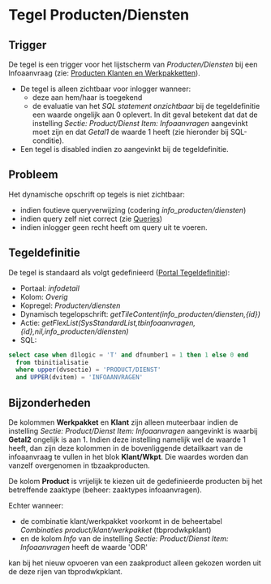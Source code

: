 # Tegel Producten/Diensten

## Trigger

De tegel is een trigger voor het lijstscherm van _Producten/Diensten_ bij een Infoaanvraag (zie: [Producten Klanten en Werkpakketten](../../../instellen_inrichten/producten_klanten_werkpakketten.md)).

- De tegel is alleen zichtbaar voor inlogger wanneer:
  - deze aan hem/haar is toegekend
  - de evaluatie van het _SQL statement onzichtbaar_ bij de tegeldefinitie een waarde ongelijk aan 0 oplevert. In dit geval betekent dat dat de instelling _Sectie: Product/Dienst Item: Infoaanvragen_ aangevinkt moet zijn en dat _Getal1_ de waarde 1 heeft (zie hieronder bij SQL-conditie).
- Een tegel is disabled indien zo aangevinkt bij de tegeldefinitie.

## Probleem

Het dynamische opschrift op tegels is niet zichtbaar:

- indien foutieve queryverwijzing (codering _info_producten/diensten_)
- indien query zelf niet correct (zie [Queries](../../../instellen_inrichten/queries.md))
- indien inlogger geen recht heeft om query uit te voeren.

## Tegeldefinitie

De tegel is standaard als volgt gedefinieerd ([Portal Tegeldefinitie](../../../instellen_inrichten/portaldefinitie/portal_tegel.md)):

- Portaal: _infodetail_
- Kolom: _Overig_
- Kopregel: _Producten/diensten_
- Dynamisch tegelopschrift: _getTileContent(info_producten/diensten,{id})_
- Actie: _getFlexList(SysStandardList,tbinfoaanvragen,{id},nil,info_producten/diensten)_
- SQL:

```sql
select case when d1logic = 'T' and dfnumber1 = 1 then 1 else 0 end
  from tbinitialisatie
  where upper(dvsectie) = 'PRODUCT/DIENST'
  and UPPER(dvitem) = 'INFOAANVRAGEN'
```

## Bijzonderheden

De kolommen **Werkpakket** en **Klant** zijn alleen muteerbaar indien de instelling _Sectie: Product/Dienst Item: Infoaanvragen_ aangevinkt is waarbij **Getal2** ongelijk is aan 1. Indien deze instelling namelijk wel de waarde 1 heeft, dan zijn deze kolommen in de bovenliggende detailkaart van de infoaanvraag te vullen in het blok **Klant/Wkpt**. Die waardes worden dan vanzelf overgenomen in tbzaakproducten.

De kolom **Product** is vrijelijk te kiezen uit de gedefinieerde producten bij het betreffende zaaktype (beheer: zaaktypes infoaanvragen).

Echter wanneer:

- de combinatie klant/werkpakket voorkomt in de beheertabel _Combinaties product/klant/werkpakket_ (tbprodwkpklant)
- en de kolom _Info_ van de instelling _Sectie: Product/Dienst Item: Infoaanvragen_ heeft de waarde 'ODR'

kan bij het nieuw opvoeren van een zaakproduct alleen gekozen worden uit de deze rijen van tbprodwkpklant.
